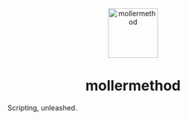 <div align="center">
<img src="https://5079.ml/5079mlicon.svg" alt="mollermethod" height="100">
<h1>mollermethod</h1>
</div>

Scripting, unleashed.
